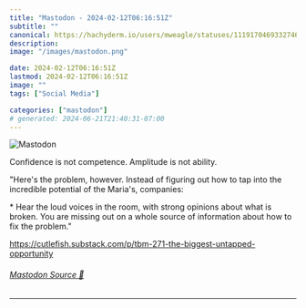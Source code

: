 ```yaml
---
title: "Mastodon - 2024-02-12T06:16:51Z"
subtitle: ""
canonical: https://hachyderm.io/users/mweagle/statuses/111917046933274670
description:
image: "/images/mastodon.png"

date: 2024-02-12T06:16:51Z
lastmod: 2024-02-12T06:16:51Z
image: ""
tags: ["Social Media"]

categories: ["mastodon"]
# generated: 2024-06-21T21:40:31-07:00
---
```

![Mastodon](/images/mastodon.png)

<p>Confidence is not competence. Amplitude is not ability. </p><p>&quot;Here&#39;s the problem, however. Instead of figuring out how to tap into the incredible potential of the Maria&#39;s, companies:</p><p>    * Hear the loud voices in the room, with strong opinions about what is broken. You are missing out on a whole source of information about how to fix the problem.&quot;</p><p><a href="https://cutlefish.substack.com/p/tbm-271-the-biggest-untapped-opportunity" target="_blank" rel="nofollow noopener noreferrer" translate="no"><span class="invisible">https://</span><span class="ellipsis">cutlefish.substack.com/p/tbm-2</span><span class="invisible">71-the-biggest-untapped-opportunity</span></a></p>


###### [Mastodon Source 🐘](https://hachyderm.io/@mweagle/111917046933274670)

___
